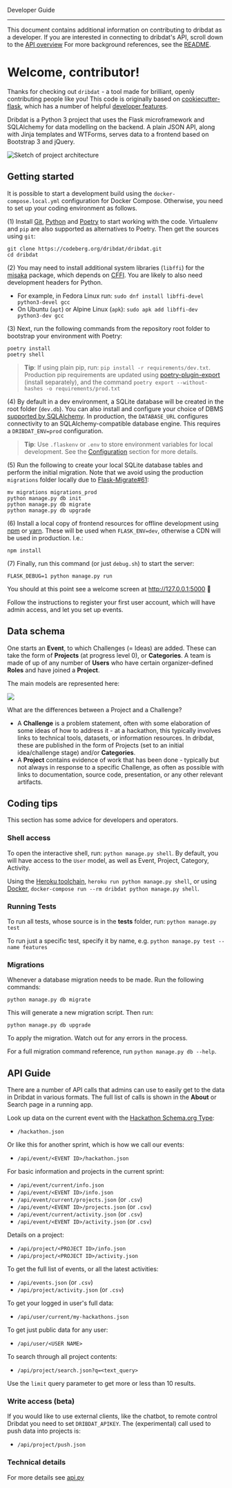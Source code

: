 Developer Guide

---

This document contains additional information on contributing to dribdat as a developer.
If you are interested in connecting to dribdat's API, scroll down to the [API overview](#api-guide)
For more background references, see the [README](https://github.com/dribdat/dribdat#dribdat).

# Welcome, contributor!

Thanks for checking out `dribdat` - a tool made for brilliant, openly contributing people like you!
This code is originally based on [cookiecutter-flask](https://github.com/cookiecutter-flask/cookiecutter-flask),
which has a number of helpful [developer features](https://github.com/cookiecutter-flask/cookiecutter-flask#features).

Dribdat is a Python 3 project that uses the Flask microframework and SQLAlchemy for data modelling on the backend.
A plain JSON API, along with Jinja templates and WTForms, serves data to a frontend based on Bootstrap 3 and jQuery.

![Sketch of project architecture](images/architecture-dribdat.svg.png)

## Getting started

It is possible to start a development build using the `docker-compose.local.yml` configuration for Docker Compose. Otherwise, you need to set up your coding environment as follows.

(1) Install [Git](https://git-scm.com/), [Python](https://python.org) and [Poetry](https://python-poetry.org/) to start working with the code. Virtualenv and `pip` are also supported as alternatives to Poetry. Then get the sources using `git`:

```
git clone https://codeberg.org/dribdat/dribdat.git
cd dribdat
```

(2) You may need to install additional system libraries (`libffi`) for the [misaka](http://misaka.61924.nl/) package, which depends on [CFFI](https://cffi.readthedocs.io/en/latest/installation.html#platform-specific-instructions). You are likely to also need development headers for Python.

- For example, in Fedora Linux run: `sudo dnf install libffi-devel python3-devel gcc`
- On Ubuntu (`apt`) or Alpine Linux (`apk`): `sudo apk add libffi-dev python3-dev gcc`

(3) Next, run the following commands from the repository root folder to bootstrap your environment with Poetry:

```
poetry install
poetry shell
```

> **Tip**: If using plain pip, run: `pip install -r requirements/dev.txt`. Production pip requirements are updated using [poetry-plugin-export](https://github.com/python-poetry/poetry-plugin-export) (install separately), and the command `poetry export --without-hashes -o requirements/prod.txt`

(4) By default in a dev environment, a SQLite database will be created in the root folder (`dev.db`). You can also install and configure your choice of DBMS [supported by SQLAlchemy](http://docs.sqlalchemy.org/en/rel_1_1/dialects/index.html). In production, the `DATABASE_URL` configures connectivity to an SQLAlchemy-compatible database engine. This requires a `DRIBDAT_ENV=prod` configuration.

> **Tip**: Use `.flaskenv` or `.env` to store environment variables for local development. See the [Configuration](#configuration) section for more details.

(5) Run the following to create your local SQLite database tables and perform the initial migration. Note that we avoid using the production `migrations` folder locally due to [Flask-Migrate#61](https://github.com/miguelgrinberg/Flask-Migrate/issues/61):

```
mv migrations migrations_prod
python manage.py db init
python manage.py db migrate
python manage.py db upgrade
```

(6) Install a local copy of frontend resources for offline development using [npm](https://nodejs.org/) or [yarn](https://yarnpkg.com/en/docs/getting-started). These will be used when `FLASK_ENV=dev`, otherwise a CDN will be used in production. I.e.:

`npm install`

(7) Finally, run this command (or just `debug.sh`) to start the server:

```
FLASK_DEBUG=1 python manage.py run
```

You should at this point see a welcome screen at http://127.0.0.1:5000 🎉

Follow the instructions to register your first user account, which will have admin access, and let you set up events.

## Data schema

One starts an **Event**, to which Challenges (= Ideas) are added. These can take the form of **Projects** (at progress level 0), or **Categories**. A team is made of up of any number of **Users** who have certain organizer-defined **Roles** and have joined a **Project**.

The main models are represented here:

[![](https://mermaid.ink/img/eyJjb2RlIjoiZ3JhcGggVERcbiAgICBFdmVudCAtLS0gUHJvamVjdFxuICAgIFByb2plY3QgLS0tIFVzZXJcbiAgICBQcm9qZWN0IC0tLSBDYXRlZ29yeVxuICAgIFByb2plY3QgLS0tIFByb2dyZXNzXG4gICAgQWN0aXZpdGllcyAtLS0gVXNlciAmIFByb2plY3QgJiBSZXNvdXJjZVxuICAgIFVzZXIgLS0tIFJvbGUiLCJtZXJtYWlkIjp7InRoZW1lIjoiZGVmYXVsdCJ9LCJ1cGRhdGVFZGl0b3IiOmZhbHNlfQ)](https://mermaid-js.github.io/mermaid-live-editor/#/edit/eyJjb2RlIjoiZ3JhcGggVERcbiAgICBFdmVudCAtLS0gUHJvamVjdFxuICAgIFByb2plY3QgLS0tIFVzZXJcbiAgICBQcm9qZWN0IC0tLSBDYXRlZ29yeVxuICAgIFByb2plY3QgLS0tIFByb2dyZXNzXG4gICAgQWN0aXZpdGllcyAtLS0gVXNlciAmIFByb2plY3QgJiBSZXNvdXJjZVxuICAgIFVzZXIgLS0tIFJvbGUiLCJtZXJtYWlkIjp7InRoZW1lIjoiZGVmYXVsdCJ9LCJ1cGRhdGVFZGl0b3IiOmZhbHNlfQ)

What are the differences between a Project and a Challenge?

- A **Challenge** is a problem statement, often with some elaboration of some ideas of how to address it - at a hackathon, this typically involves links to technical tools, datasets, or information resources. In dribdat, these are published in the form of Projects (set to an initial idea/challenge stage) and/or **Categories**.
- A **Project** contains evidence of work that has been done - typically but not always in response to a specific Challenge, as often as possible with links to documentation, source code, presentation, or any other relevant artifacts.

## Coding tips

This section has some advice for developers and operators.

### Shell access

To open the interactive shell, run: `python manage.py shell`. By default, you will have access to the `User` model, as well as Event, Project, Category, Activity.

Using the [Heroku toolchain](https://devcenter.heroku.com/categories/command-line), `heroku run python manage.py shell`, or using [Docker](https://www.docker.com/), `docker-compose run --rm dribdat python manage.py shell`.

### Running Tests

To run all tests, whose source is in the **tests** folder, run: `python manage.py test`

To run just a specific test, specify it by name, e.g. `python manage.py test --name features`

### Migrations

Whenever a database migration needs to be made. Run the following commands:

```
python manage.py db migrate
```

This will generate a new migration script. Then run:

```
python manage.py db upgrade
```

To apply the migration. Watch out for any errors in the process.

For a full migration command reference, run `python manage.py db --help`.


## API Guide

There are a number of API calls that admins can use to easily get to the data in Dribdat in various formats. The full list of calls is shown in the **About** or Search page in a running app.

Look up data on the current event with the [Hackathon Schema.org Type](https://schema.org/Hackathon):

- `/hackathon.json`

Or like this for another sprint, which is how we call our events:

- `/api/event/<EVENT ID>/hackathon.json`

For basic information and projects in the current sprint:

- `/api/event/current/info.json`
- `/api/event/<EVENT ID>/info.json`
- `/api/event/current/projects.json` (or `.csv`)
- `/api/event/<EVENT ID>/projects.json` (or `.csv`)
- `/api/event/current/activity.json` (or `.csv`)
- `/api/event/<EVENT ID>/activity.json` (or `.csv`)

Details on a project:

- `/api/project/<PROJECT ID>/info.json`
- `/api/project/<PROJECT ID>/activity.json`

To get the full list of events, or all the latest activities:

- `/api/events.json` (or `.csv`)
- `/api/project/activity.json` (or `.csv`)

To get your logged in user's full data:

- `/api/user/current/my-hackathons.json`

To get just public data for any user:

- `/api/user/<USER NAME>`

To search through all project contents:

- `/api/project/search.json?q=<text_query>`

Use the `limit` query parameter to get more or less than 10 results.

### Write access (beta)

If you would like to use external clients, like the chatbot, to remote control Dribdat you need to set `DRIBDAT_APIKEY`. The (experimental) call used to push data into projects is:

- `/api/project/push.json`

### Technical details

For more details see [api.py](https://github.com/dribdat/dribdat/blob/main/dribdat/public/api.py)
